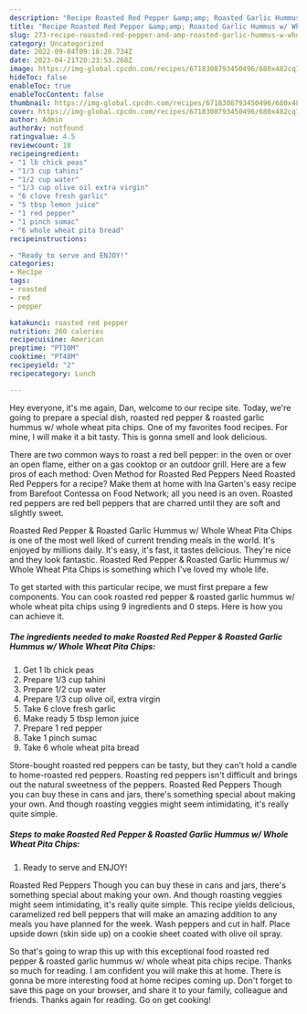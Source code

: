 ```yaml
---
description: "Recipe Roasted Red Pepper &amp;amp; Roasted Garlic Hummus w/ Whole Wheat Pita Chips the Very Delicious"
title: "Recipe Roasted Red Pepper &amp;amp; Roasted Garlic Hummus w/ Whole Wheat Pita Chips the Very Delicious"
slug: 273-recipe-roasted-red-pepper-and-amp-roasted-garlic-hummus-w-whole-wheat-pita-chips-the-very-delicious
category: Uncategorized
date: 2022-09-04T09:18:20.734Z
date: 2023-04-21T20:23:53.268Z
image: https://img-global.cpcdn.com/recipes/6718308793450496/680x482cq70/roasted-red-pepper-roasted-garlic-hummus-w-whole-wheat-pita-chips-recipe-main-photo.jpg
hideToc: false
enableToc: true
enableTocContent: false
thumbnail: https://img-global.cpcdn.com/recipes/6718308793450496/680x482cq70/roasted-red-pepper-roasted-garlic-hummus-w-whole-wheat-pita-chips-recipe-main-photo.jpg
cover: https://img-global.cpcdn.com/recipes/6718308793450496/680x482cq70/roasted-red-pepper-roasted-garlic-hummus-w-whole-wheat-pita-chips-recipe-main-photo.jpg
author: Admin
authorAv: notfound
ratingvalue: 4.5
reviewcount: 18
recipeingredient:
- "1 lb chick peas"
- "1/3 cup tahini"
- "1/2 cup water"
- "1/3 cup olive oil extra virgin"
- "6 clove fresh garlic"
- "5 tbsp lemon juice"
- "1 red pepper"
- "1 pinch sumac"
- "6 whole wheat pita bread"
recipeinstructions:

- "Ready to serve and ENJOY!"
categories:
- Recipe
tags:
- roasted
- red
- pepper

katakunci: roasted red pepper 
nutrition: 260 calories
recipecuisine: American
preptime: "PT10M"
cooktime: "PT48M"
recipeyield: "2"
recipecategory: Lunch

---
```



Hey everyone, it's me again, Dan, welcome to our recipe site. Today, we're going to prepare a special dish, roasted red pepper &amp; roasted garlic hummus w/ whole wheat pita chips. One of my favorites food recipes. For mine, I will make it a bit tasty. This is gonna smell and look delicious.

There are two common ways to roast a red bell pepper: in the oven or over an open flame, either on a gas cooktop or an outdoor grill. Here are a few pros of each method: Oven Method for Roasted Red Peppers Need Roasted Red Peppers for a recipe? Make them at home with Ina Garten&#39;s easy recipe from Barefoot Contessa on Food Network; all you need is an oven. Roasted red peppers are red bell peppers that are charred until they are soft and slightly sweet.

Roasted Red Pepper &amp; Roasted Garlic Hummus w/ Whole Wheat Pita Chips is one of the most well liked of current trending meals in the world. It's enjoyed by millions daily. It's easy, it's fast, it tastes delicious. They're nice and they look fantastic. Roasted Red Pepper &amp; Roasted Garlic Hummus w/ Whole Wheat Pita Chips is something which I've loved my whole life.


To get started with this particular recipe, we must first prepare a few components. You can cook roasted red pepper &amp; roasted garlic hummus w/ whole wheat pita chips using 9 ingredients and 0 steps. Here is how you can achieve it.

<!--inarticleads1-->

##### The ingredients needed to make Roasted Red Pepper &amp; Roasted Garlic Hummus w/ Whole Wheat Pita Chips:

1. Get 1 lb chick peas
1. Prepare 1/3 cup tahini
1. Prepare 1/2 cup water
1. Prepare 1/3 cup olive oil, extra virgin
1. Take 6 clove fresh garlic
1. Make ready 5 tbsp lemon juice
1. Prepare 1 red pepper
1. Take 1 pinch sumac
1. Take 6 whole wheat pita bread


Store-bought roasted red peppers can be tasty, but they can&#39;t hold a candle to home-roasted red peppers. Roasting red peppers isn&#39;t difficult and brings out the natural sweetness of the peppers. Roasted Red Peppers Though you can buy these in cans and jars, there&#39;s something special about making your own. And though roasting veggies might seem intimidating, it&#39;s really quite simple. 

<!--inarticleads2-->

##### Steps to make Roasted Red Pepper &amp; Roasted Garlic Hummus w/ Whole Wheat Pita Chips:


1. Ready to serve and ENJOY!

Roasted Red Peppers Though you can buy these in cans and jars, there&#39;s something special about making your own. And though roasting veggies might seem intimidating, it&#39;s really quite simple. This recipe yields delicious, caramelized red bell peppers that will make an amazing addition to any meals you have planned for the week. Wash peppers and cut in half. Place upside down (skin side up) on a cookie sheet coated with olive oil spray. 

So that's going to wrap this up with this exceptional food roasted red pepper &amp; roasted garlic hummus w/ whole wheat pita chips recipe. Thanks so much for reading. I am confident you will make this at home. There is gonna be more interesting food at home recipes coming up. Don't forget to save this page on your browser, and share it to your family, colleague and friends. Thanks again for reading. Go on get cooking!
